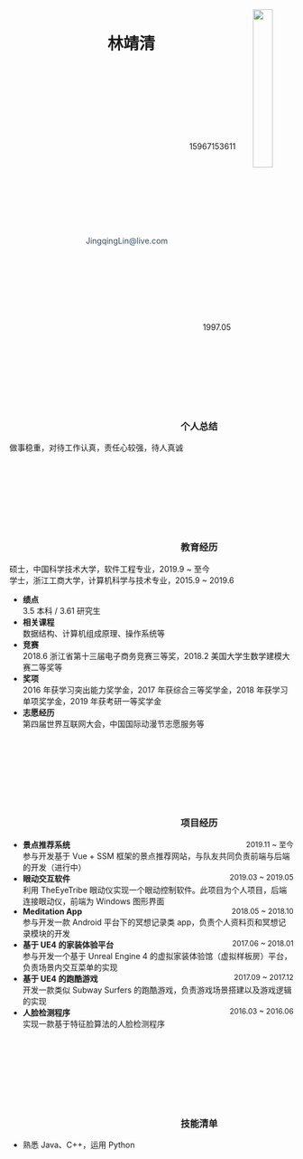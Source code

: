 <style>
    .app-nav, .search {
        display: none;
    }
    #main {
        margin-top: -130px;
    }
</style>

<script>
    var text = Docsify.dom.find('.app-name-link');
    text.innerText = "\nJingqing's Resume\n";
</script>

<div style="display: grid;grid-template-columns: 6fr 1fr;">
    <div>
        <center>
            <h1>林靖清</h1>
            <div>
                <span>
                    <svg class="icon" aria-hidden="true">
                        <use xlink:href="#icon-dianhua"></use>
                    </svg>
                    15967153611
                </span>
                &nbsp;&nbsp;&nbsp;
                <a href="mailto:jingqinglin&#64;live.com" style="cursor: pointer;text-decoration: none;font-weight: 400;color: #34495e">
                    <svg class="icon" aria-hidden="true">
                        <use xlink:href="#icon-youxiang"></use>
                    </svg>
                    JingqingLin&#64;live.com
                </a>
                &nbsp;&nbsp;&nbsp;
                <span>
                    <svg class="icon" aria-hidden="true">
                        <use xlink:href="#icon-chusheng"></use>
                    </svg>
                    1997.05
                </span>
            </div>
            <div class="post">
            </div>
        </center>
    </div>
    <div>
        <img src="resume/_images/Avatar.jpg" width=70%>
    </div>
</div>


###  <svg class="icon" aria-hidden="true"><use xlink:href="#icon-tips"></use></svg> 个人总结

做事稳重，对待工作认真，责任心较强，待人真诚

### <svg class="icon" aria-hidden="true"><use xlink:href="#icon-jiaoyu"></use></svg> 教育经历

硕士，中国科学技术大学，软件工程专业，2019.9 ~ 至今  
学士，浙江工商大学，计算机科学与技术专业，2015.9 ~ 2019.6

- **绩点**  
    3.5 本科 / 3.61 研究生
- **相关课程**  
    数据结构、计算机组成原理、操作系统等
- **竞赛**  
    2018.6 浙江省第十三届电子商务竞赛三等奖，2018.2 美国大学生数学建模大赛二等奖等
- **奖项**  
    2016 年获学习突出能力奖学金，2017 年获综合三等奖学金，2018 年获学习单项奖学金，2019 年获考研一等奖学金
- **志愿经历**  
    第四届世界互联网大会，中国国际动漫节志愿服务等

### <svg class="icon" aria-hidden="true"><use xlink:href="#icon-xiangmu"></use></svg> 项目经历

- **景点推荐系统**<div style="float: right;font-size: 13px">2019.11 ~ 至今</div>  
  参与开发基于 Vue + SSM 框架的景点推荐网站，与队友共同负责前端与后端的开发（进行中）
- **眼动交互软件**<div style="float: right;font-size: 13px">2019.03 ~ 2019.05</div>  
  利用 TheEyeTribe 眼动仪实现一个眼动控制软件。此项目为个人项目，后端连接眼动仪，前端为 Windows 图形界面
- **Meditation App**<div style="float: right;font-size: 13px">2018.05 ~ 2018.10</div>  
  参与开发一款 Android 平台下的冥想记录类 app，负责个人资料页和冥想记录模块的开发
- **基于 UE4 的家装体验平台**<div style="float: right;font-size: 13px">2017.06 ~ 2018.01</div>  
  参与开发一个基于 Unreal Engine 4 的虚拟家装体验馆（虚拟样板房）平台，负责场景内交互菜单的实现
- **基于 UE4 的跑酷游戏**<div style="float: right;font-size: 13px">2017.09 ~ 2017.12</div>  
  开发一款类似 Subway Surfers 的跑酷游戏，负责游戏场景搭建以及游戏逻辑的实现
- **人脸检测程序**<div style="float: right;font-size: 13px">2016.03 ~ 2016.06</div>  
  实现一款基于特征脸算法的人脸检测程序

### <svg class="icon" aria-hidden="true"><use xlink:href="#icon-ziyuan"></use></svg> 技能清单

- 熟悉 Java、C++，运用 Python